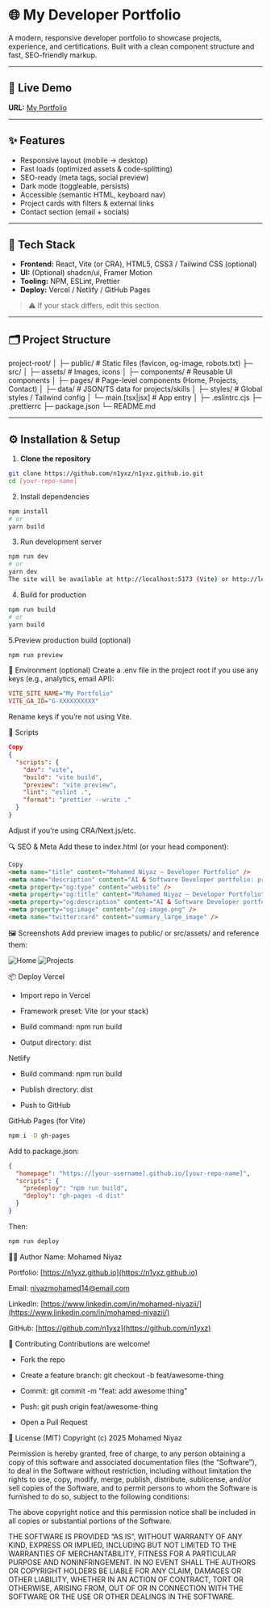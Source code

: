 # 🌐 My Developer Portfolio

A modern, responsive developer portfolio to showcase projects, experience, and certifications. Built with a clean component structure and fast, SEO-friendly markup.

---

## 🚀 Live Demo
**URL:** [My Portfolio](https:/n1yxz.github.io)

---

## ✨ Features
- Responsive layout (mobile → desktop)
- Fast loads (optimized assets & code-splitting)
- SEO-ready (meta tags, social preview)
- Dark mode (toggleable, persists)
- Accessible (semantic HTML, keyboard nav)
- Project cards with filters & external links
- Contact section (email + socials)

---

## 🧰 Tech Stack
- **Frontend:** React, Vite (or CRA), HTML5, CSS3 / Tailwind CSS (optional)
- **UI:** (Optional) shadcn/ui, Framer Motion
- **Tooling:** NPM, ESLint, Prettier
- **Deploy:** Vercel / Netlify / GitHub Pages

> ⚠️ If your stack differs, edit this section.

---

## 🗂 Project Structure
project-root/
│
├─ public/ # Static files (favicon, og-image, robots.txt)
├─ src/
│ ├─ assets/ # Images, icons
│ ├─ components/ # Reusable UI components
│ ├─ pages/ # Page-level components (Home, Projects, Contact)
│ ├─ data/ # JSON/TS data for projects/skills
│ ├─ styles/ # Global styles / Tailwind config
│ └─ main.[tsx|jsx] # App entry
│
├─ .eslintrc.cjs
├─ .prettierrc
├─ package.json
└─ README.md

---

## ⚙️ Installation & Setup

1. **Clone the repository**
```bash
git clone https://github.com/n1yxz/n1yxz.github.io.git
cd [your-repo-name] 
``` 
2. Install dependencies
```bash
npm install
# or
yarn build
```
3. Run development server
```bash
npm run dev
# or
yarn dev
The site will be available at http://localhost:5173 (Vite) or http://localhost:3000 (CRA), unless you’ve configured another port.
```
4. Build for production
```bash
npm run build
# or
yarn build
```
5.Preview production build (optional)
```bash
npm run preview
```
🔧 Environment (optional)
Create a .env file in the project root if you use any keys (e.g., analytics, email API):

```ini
VITE_SITE_NAME="My Portfolio"
VITE_GA_ID="G-XXXXXXXXXX"
```
Rename keys if you’re not using Vite.


🧪 Scripts
```json
Copy
{
  "scripts": {
    "dev": "vite",
    "build": "vite build",
    "preview": "vite preview",
    "lint": "eslint .",
    "format": "prettier --write ."
  }
}
```
Adjust if you’re using CRA/Next.js/etc.


🔍 SEO & Meta
Add these to index.html (or your head component):

```html
Copy
<meta name="title" content="Mohamed Niyaz — Developer Portfolio" />
<meta name="description" content="AI & Software Developer portfolio: projects, skills, and certifications." />
<meta property="og:type" content="website" />
<meta property="og:title" content="Mohamed Niyaz — Developer Portfolio" />
<meta property="og:description" content="AI & Software Developer portfolio." />
<meta property="og:image" content="/og-image.png" />
<meta name="twitter:card" content="summary_large_image" />
```


🖼 Screenshots
Add preview images to public/ or src/assets/ and reference them:

![Home](./public/screens/home.png)
![Projects](./public/screens/projects.png)

📦 Deploy
Vercel
- Import repo in Vercel

- Framework preset: Vite (or your stack)

- Build command: npm run build

- Output directory: dist

Netlify
- Build command: npm run build

- Publish directory: dist
  
- Push to GitHub

GitHub Pages (for Vite)
```bash
npm i -D gh-pages
```
Add to package.json:

```json
{
  "homepage": "https://[your-username].github.io/[your-repo-name]",
  "scripts": {
    "predeploy": "npm run build",
    "deploy": "gh-pages -d dist"
  }
}
```
Then:

```bash
npm run deploy
```
🧑‍💻 Author
Name: Mohamed Niyaz

Portfolio: [https://n1yxz.github.io](https://n1yxz.github.io)

Email: [niyazmohamed14@email.com](niyazmohamed14@gmail.com)

LinkedIn: [https://www.linkedin.com/in/mohamed-niyazii/](https://www.linkedin.com/in/mohamed-niyazii/)

GitHub: [https://github.com/n1yxz](https://github.com/n1yxz)

🤝 Contributing
Contributions are welcome!

- Fork the repo

- Create a feature branch: git checkout -b feat/awesome-thing

- Commit: git commit -m "feat: add awesome thing"

- Push: git push origin feat/awesome-thing

- Open a Pull Request

📝 License (MIT)
Copyright (c) 2025 Mohamed Niyaz

Permission is hereby granted, free of charge, to any person obtaining a copy
of this software and associated documentation files (the “Software”), to deal
in the Software without restriction, including without limitation the rights
to use, copy, modify, merge, publish, distribute, sublicense, and/or sell
copies of the Software, and to permit persons to whom the Software is
furnished to do so, subject to the following conditions:

The above copyright notice and this permission notice shall be included in
all copies or substantial portions of the Software.

THE SOFTWARE IS PROVIDED “AS IS”, WITHOUT WARRANTY OF ANY KIND, EXPRESS OR
IMPLIED, INCLUDING BUT NOT LIMITED TO THE WARRANTIES OF MERCHANTABILITY,
FITNESS FOR A PARTICULAR PURPOSE AND NONINFRINGEMENT. IN NO EVENT SHALL THE
AUTHORS OR COPYRIGHT HOLDERS BE LIABLE FOR ANY CLAIM, DAMAGES OR OTHER
LIABILITY, WHETHER IN AN ACTION OF CONTRACT, TORT OR OTHERWISE, ARISING FROM,
OUT OF OR IN CONNECTION WITH THE SOFTWARE OR THE USE OR OTHER DEALINGS IN
THE SOFTWARE.
